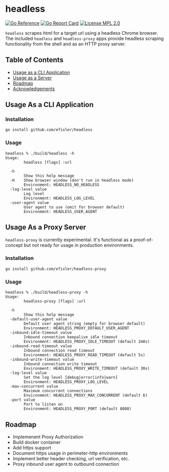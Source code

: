 # headless

[![Go Reference](https://pkg.go.dev/badge/github.com/efixler/headless.svg)](https://pkg.go.dev/github.com/efixler/headless)
[![Go Report Card](https://goreportcard.com/badge/github.com/efixler/headless)](https://goreportcard.com/report/github.com/efixler/headless)
[![License MPL 2.0](https://img.shields.io/badge/License-MPL_2.0-brightgreen.svg)](https://github.com/efixler/headless?tab=MPL-2.0-1-ov-file)

`headless` scrapes html for a target url using a headless Chrome browser. The included `headless` and `headless-proxy` apps provide headless scraping functionality from the shell and as an HTTP proxy server.

## Table of Contents

- [Usage as a CLI Application](#usage-as-a-cli-application)
- [Usage as a Server](#usage-as-a-proxy-server)
- [Roadmap](#roadmap)
- [Acknowledgements](#acknowledgements)

## Usage As a CLI Application

### Installation

```
go install github.com/efixler/headless
```

### Usage

```
headless % ./build/headless -h
Usage: 
        headless [flags] :url
 
  -h
        Show this help message
  -H    Show browser window (don't run in headless mode)
        Environment: HEADLESS_NO_HEADLESS
  -log-level value
        Log level
        Environment: HEADLESS_LOG_LEVEL
  -user-agent value
        User agent to use (omit for browser default)
        Environment: HEADLESS_USER_AGENT
```

## Usage As a Proxy Server 

`headless-proxy` is currently experimental. It's functional as a proof-of-concept but not ready for usage
in production environments.

### Installation

```
go install github.com/efixler/headless-proxy
```

### Usage

```
headless % ./build/headless-proxy -h
Usage: 
        headless-proxy [flags] :url
 
  -h
        Show this help message
  -default-user-agent value
        Default user agent string (empty for browser default)
        Environment: HEADLESS_PROXY_DEFAULT_USER_AGENT
  -inbound-idle-timeout value
        Inbound connection keepalive idle timeout
        Environment: HEADLESS_PROXY_IDLE_TIMEOUT (default 2m0s)
  -inbound-read-timeout value
        Inbound connection read timeout
        Environment: HEADLESS_PROXY_READ_TIMEOUT (default 5s)
  -inbound-write-timeout value
        Inbound connection write timeout
        Environment: HEADLESS_PROXY_WRITE_TIMEOUT (default 30s)
  -log-level value
        Set the log level [debug|error|info|warn]
        Environment: HEADLESS_PROXY_LOG_LEVEL
  -max-concurrent value
        Maximum concurrent connections
        Environment: HEADLESS_PROXY_MAX_CONCURRENT (default 6)
  -port value
        Port to listen on
        Environment: HEADLESS_PROXY_PORT (default 8008)
```

## Roadmap

- Implemenent Proxy Authorization
- Build docker container
- Add https support
- Document https usage in perimeter-http environments
- Implement better header checking, url verification, etc.
- Proxy inbound user agent to outbound connection